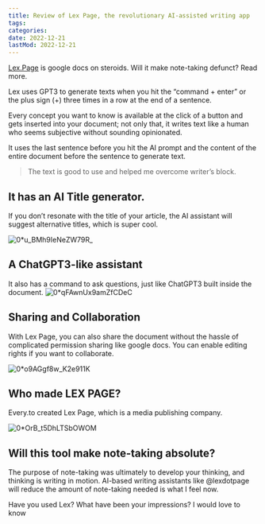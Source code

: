 ```yaml
---
title: Review of Lex Page, the revolutionary AI-assisted writing app
tags:
categories:
date: 2022-12-21
lastMod: 2022-12-21
---
```

[Lex.Page](https://lex.page/) is google docs on steroids. Will it make note-taking defunct? Read more.

Lex uses GPT3 to generate texts when you hit the “command + enter” or the plus sign (+) three times in a row at the end of a sentence.

Every concept you want to know is available at the click of a button and gets inserted into your document; not only that, it writes text like a human who seems subjective without sounding opinionated.

It uses the last sentence before you hit the AI prompt and the content of the entire document before the sentence to generate text.

> The text is good to use and helped me overcome writer’s block.

## It has an AI Title generator.

If you don’t resonate with the title of your article, the AI assistant will suggest alternative titles, which is super cool.

![0*u_BMh9IeNeZW79R_](https://mataroa.blog/images/0489a2b4.png)

## A ChatGPT3-like assistant
It also has a command to ask questions, just like ChatGPT3 built inside the document.
![0*qFAwnUx9amZfCDeC](https://mataroa.blog/images/46d4df8c.png)

## Sharing and Collaboration
With Lex Page, you can also share the document without the hassle of complicated permission sharing like google docs. You can enable editing rights if you want to collaborate.

![0*o9AGgf8w_K2e911K](https://mataroa.blog/images/614df9b0.png)

## Who made LEX PAGE?
Every.to created Lex Page, which is a media publishing company.

![0*OrB_t5DhLTSbOWOM](https://mataroa.blog/images/aa4adc65.png)

## Will this tool make note-taking absolute?

The purpose of note-taking was ultimately to develop your thinking, and thinking is writing in motion. AI-based writing assistants like @lexdotpage will reduce the amount of note-taking needed is what I feel now.

Have you used Lex? What have been your impressions? I would love to know
